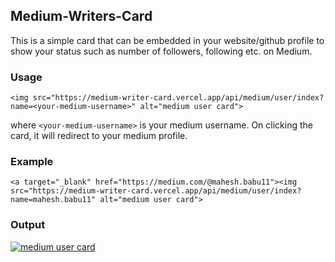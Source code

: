 ## Medium-Writers-Card

This is a simple card that can be embedded in your website/github profile to show your status such as number of followers, following etc. on Medium.

### Usage

```
<img src="https://medium-writer-card.vercel.app/api/medium/user/index?name=<your-medium-username>" alt="medium user card">
```
where `<your-medium-username>` is your medium username. On clicking the card, it will redirect to your medium profile.

### Example

```
<a target="_blank" href="https://medium.com/@mahesh.babu11"><img src="https://medium-writer-card.vercel.app/api/medium/user/index?name=mahesh.babu11" alt="medium user card">
```

### Output

<a target="_blank" href="https://medium.com/@mahesh.babu11"><img src="https://medium-writer-card.vercel.app/api/medium/user/index?name=mahesh.babu11" alt="medium user card">